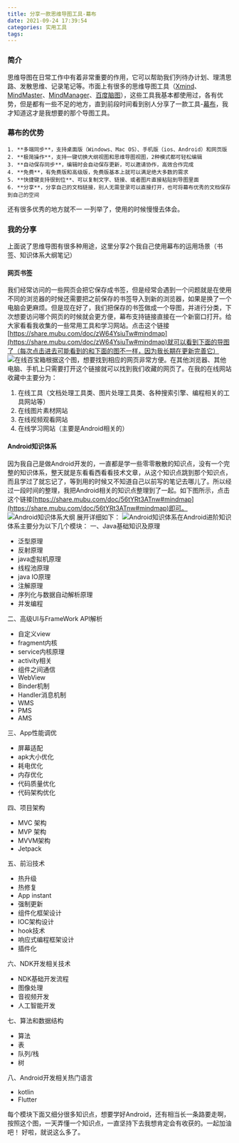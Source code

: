 ```yaml
---
title: 分享一款思维导图工具-幕布
date: 2021-09-24 17:39:54
categories: 实用工具
tags:
---
```


### 简介
思维导图在日常工作中有着非常重要的作用，它可以帮助我们列待办计划、理清思路、发散思维、记录笔记等。市面上有很多的思维导图工具（[Xmind](https://www.xmind.cn/xmind2020/)、[MindMaster](https://mm.edrawsoft.cn/)、[MindManager](https://www.mindmanager.cn/)、[百度脑图](https://naotu.baidu.com/)），这些工具我基本都使用过，各有优势，但是都有一些不足的地方，直到前段时间看到别人分享了一款工具-[幕布](https://mubu.com)，我才知道这才是我想要的那个导图工具。
### 幕布的优势
    1. **多端同步**，支持桌面版（Windows、Mac OS）、手机版（ios、Android）和网页版
    2. **极简操作**，支持一键切换大纲视图和思维导图视图，2种模式都可轻松编辑
    3. **自动保存同步**，编辑时会自动保存更新，可以邀请协作，高效合作完成
    4. **免费**，有免费版和高级版，免费版基本上就可以满足绝大多数的需求
    5. **快捷键支持很到位**、可以复制文字、链接、或者图片直接粘贴到导图里面
    6. **分享**，分享自己的文档链接，别人无需登录可以直接打开，也可将幕布优秀的文档保存到自己的空间

还有很多优秀的地方就不一 一列举了，使用的时候慢慢去体会。
### 我的分享
上面说了思维导图有很多种用途，这里分享2个我自己使用幕布的运用场景（书签、知识体系大纲笔记）
#### 网页书签
我们经常访问的一些网页会把它保存成书签，但是经常会遇到一个问题就是在使用不同的浏览器的时候还需要把之前保存的书签导入到新的浏览器，如果是换了一个电脑会更麻烦。但是现在好了，我们把保存的书签做成一个导图，并进行分类，下次想要访问哪个网页的时候就会更方便，幕布支持链接直接在一个新窗口打开。给大家看看我收集的一些常用工具和学习网站。点击这个链接[https://share.mubu.com/doc/zW64YsiuTw#mindmap](https://share.mubu.com/doc/zW64YsiuTw#mindmap)就可以看到下面的导图了（每次点击进去可能看到的和下面的图不一样，因为我长期在更新完善它）
![在线百宝箱](https://img-blog.csdnimg.cn/20200821100959749.png?x-oss-process=image/watermark,type_ZmFuZ3poZW5naGVpdGk,shadow_10,text_aHR0cHM6Ly9ibG9nLmNzZG4ubmV0L2NzZG54aWE=,size_16,color_FFFFFF,t_70#pic_center)根据这个图，想要找到相应的网页非常方便。在其他浏览器、其他电脑、手机上只需要打开这个链接就可以找到我们收藏的网页了。在我的在线网站收藏中主要分为：
1. 在线工具（文档处理工具类、图片处理工具类、各种搜索引擎、编程相关的工具网站等）
2. 在线图片素材网站
3. 在线视频观看网站
4. 在线学习网站（主要是Android相关的）

#### Android知识体系
因为我自己是做Android开发的，一直都是学一些零零散散的知识点，没有一个完整的知识体系，整天就是东看看西看看技术文章，从这个知识点跳到那个知识点，而且学过了就忘记了，等到用的时候又不知道自己以前写的笔记去哪儿了。所以经过一段时间的整理，我把Android相关的知识点整理到了一起。如下图所示，点击这个链接[https://share.mubu.com/doc/56tYRt3ATnw#mindmap](https://share.mubu.com/doc/56tYRt3ATnw#mindmap)即可。
![Android知识体系大纲](https://img-blog.csdnimg.cn/20200815144053133.png?x-oss-process=image/watermark,type_ZmFuZ3poZW5naGVpdGk,shadow_10,text_aHR0cHM6Ly9ibG9nLmNzZG4ubmV0L2NzZG54aWE=,size_16,color_FFFFFF,t_70#pic_center)
展开详细如下：
![Android知识体系](https://img-blog.csdnimg.cn/20200815144133195.png?x-oss-process=image/watermark,type_ZmFuZ3poZW5naGVpdGk,shadow_10,text_aHR0cHM6Ly9ibG9nLmNzZG4ubmV0L2NzZG54aWE=,size_16,color_FFFFFF,t_70#pic_center)在Android进阶知识体系主要分为以下几个模块：
一、Java基础知识及原理
- 泛型原理
- 反射原理
- java虚拟机原理
- 线程池原理
- java IO原理
- 注解原理
- 序列化与数据自动解析原理
- 并发编程

二、高级UI与FrameWork API解析
- 自定义view
- fragment内核
- service内核原理
- activity相关
- 组件之间通信
- WebView
- Binder机制
- Handler消息机制
- WMS
- PMS
- AMS

三、App性能调优
- 屏幕适配
- apk大小优化
- 耗电优化
- 内存优化
- 代码质量优化
- 代码架构优化

四、项目架构
- MVC 架构
- MVP 架构
- MVVM架构
- Jetpack

五、前沿技术
- 热升级
- 热修复
- App instant
- 强制更新
- 组件化框架设计
- IOC架构设计
- hook技术
- 响应式编程框架设计
- 插件化

六、NDK开发相关技术
- NDK基础开发流程
- 图像处理
- 音视频开发
- 人工智能开发

七、算法和数据结构
- 算法
- 表
- 队列/栈
- 树

八、Android开发相关热门语言
- kotlin
- Flutter

每个模块下面又细分很多知识点，想要学好Android，还有相当长一条路要走啊，按照这个图，一天弄懂一个知识点，一直坚持下去我想肯定会有收获的。一起加油吧！
好啦，就说这么多了。


